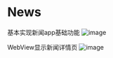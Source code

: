 # News
基本实现新闻app基础功能
![image](https://github.com/wenzty/News/blob/master/app/src/main/res/gif/Gif_20170629_231942.gif) 

WebView显示新闻详情页
![image](https://github.com/wenzty/News/blob/master/app/src/main/res/gif/Gif_20170629_232220.gif) 
